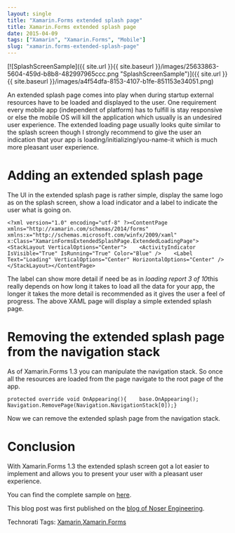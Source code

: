 ```yaml
---
layout: single
title: "Xamarin.Forms extended splash page"
title: Xamarin.Forms extended splash page
date: 2015-04-09
tags: ["Xamarin", "Xamarin.Forms", "Mobile"]
slug: "xamarin.forms-extended-splash-page"
---
```


[![SplashScreenSample]({{ site.url }}{{ site.baseurl }}/images/25633863-5604-459d-b8b8-482997965ccc.png "SplashScreenSample")]({{ site.url }}{{ site.baseurl }}/images/a4f54dfa-8153-4107-b1fe-851153e34051.png)

An extended splash page comes into play when during startup external resources have to be loaded and displayed to the user. One requirement every mobile app (independent of platform) has to fulfill is stay responsive or else the mobile OS will kill the application which usually is an undesired user experience. The extended loading page usually looks quite similar to the splash screen though I strongly recommend to give the user an indication that your app is loading/initializing/you-name-it which is much more pleasant user experience.

# Adding an extended splash page

The UI in the extended splash page is rather simple, display the same logo as on the splash screen, show a load indicator and a label to indicate the user what is going on.


    <?xml version="1.0" encoding="utf-8" ?><ContentPage xmlns="http://xamarin.com/schemas/2014/forms"             xmlns:x="http://schemas.microsoft.com/winfx/2009/xaml"             x:Class="XamarinFormsExtendedSplashPage.ExtendedLoadingPage">  <StackLayout VerticalOptions="Center">    <ActivityIndicator IsVisible="True" IsRunning="True" Color="Blue" />    <Label Text="Loading" VerticalOptions="Center" HorizontalOptions="Center" />  </StackLayout></ContentPage>


The label can show more detail if need be as in *loading report 3 of 10*this really depends on how long it takes to load all the data for your app, the longer it takes the more detail is recommended as it gives the user a feel of progress. The above XAML page will display a simple extended splash page.

# Removing the extended splash page from the navigation stack

As of Xamarin.Forms 1.3 you can manipulate the navigation stack. So once all the resources are loaded from the page navigate to the root page of the app.


    protected override void OnAppearing(){    base.OnAppearing();    Navigation.RemovePage(Navigation.NavigationStack[0]);}


Now we can remove the extended splash page from the navigation stack.



# Conclusion

With Xamarin.Forms 1.3 the extended splash screen got a lot easier to implement and allows you to present your user with a pleasant user experience.

You can find the complete sample on [here](https://github.com/mallibone/XamarinFormsExtendedSplashPage).

This blog post was first published on the [blog of Noser Engineering](http://blog.noser.com/xamarin-forms-extended-splash-page/).



Technorati Tags: [Xamarin](http://technorati.com/tags/Xamarin),[Xamarin.Forms](http://technorati.com/tags/Xamarin.Forms)
